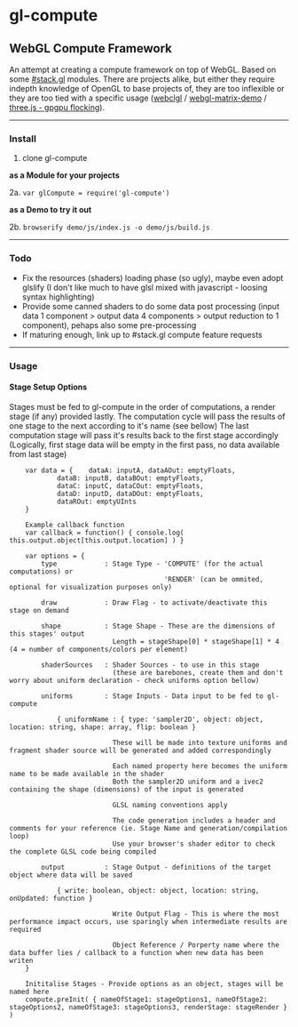 # gl-compute

## WebGL Compute Framework

An attempt at creating a compute framework on top of WebGL. Based on some [#stack.gl](http://www.stack.gl) modules. There are projects alike, but either they require indepth knowledge of OpenGL to base projects of, they are too inflexible or they are too tied with a specific usage ([webclgl](https://github.com/stormcolor/webclgl) / [webgl-matrix-demo](https://github.com/watmough/webgl-matrix-demo) / [three.js - gpgpu flocking](http://jabtunes.com/labs/3d/gpuflocking/webgl_gpgpu_flocking6.html)).

****

### Install

1. clone gl-compute

**as a Module for your projects**

2a. `var glCompute = require('gl-compute')`

**as a Demo to try it out**

2b. `browserify demo/js/index.js -o demo/js/build.js`

****

### Todo

- Fix the resources (shaders) loading phase (so ugly), maybe even adopt glslify (I don't like much to have glsl mixed with javascript - loosing syntax highlighting)
- Provide some canned shaders to do some data post processing (input data 1 component > output data 4 components > output reduction to 1 component), pehaps also some pre-processing
- If maturing enough, link up to #stack.gl compute feature requests

****

### Usage

#### Stage Setup Options

Stages must be fed to gl-compute in the order of computations, a render stage (if any) provided lastly.
The computation cycle will pass the results of one stage to the next according to it's name (see bellow)
The last computation stage will pass it's results back to the first stage accordingly
(Logically, first stage data will be empty in the first pass, no data available from last stage)

```
	var data = {	dataA: inputA, dataAOut: emptyFloats,
			dataB: inputB, dataBOut: emptyFloats,
			dataC: inputC, dataCOut: emptyFloats,
			dataD: inputD, dataDOut: emptyFloats,
			dataROut: emptyUInts
	}
	
	Example callback function
	var callback = function() { console.log( this.output.object[this.output.location] ) }
	
	var options = {
		type			: Stage Type - 'COMPUTE' (for the actual computations) or
									   'RENDER' (can be ommited, optional for visualization purposes only)

		draw			: Draw Flag - to activate/deactivate this stage on demand
		
		shape			: Stage Shape - These are the dimensions of this stages' output
						  Length = stageShape[0] * stageShape[1] * 4 (4 = number of components/colors per element)

		shaderSources	: Shader Sources - to use in this stage
						  (these are barebones, create them and don't worry about uniform declaration - check uniforms option bellow)

		uniforms		: Stage Inputs - Data input to be fed to gl-compute
		
			{ uniformName : { type: 'sampler2D', object: object, location: string, shape: array, flip: boolean }
			
						  These will be made into texture uniforms and fragment shader source will be generated and added correspondingly
						  
						  Each named property here becomes the uniform name to be made available in the shader
						  Both the sampler2D uniform and a ivec2 containing the shape (dimensions) of the input is generated
						  						  
						  GLSL naming conventions apply
						  
						  The code generation includes a header and comments for your reference (ie. Stage Name and generation/compilation loop)
						  Use your browser's shader editor to check the complete GLSL code being compiled

		output			: Stage Output - definitions of the target object where data will be saved
		
			{ write: boolean, object: object, location: string, onUpdated: function }
			
						  Write Output Flag - This is where the most performance impact occurs, use sparingly when intermediate results are required
		
						  Object Reference / Porperty name where the data buffer lies / callback to a function when new data has been writen
	}
	
	Inititalise Stages - Provide options as an object, stages will be named here	
	compute.preInit( { nameOfStage1: stageOptions1, nameOfStage2: stageOptions2, nameOfStage3: stageOptions3, renderStage: stageRender } )
```
